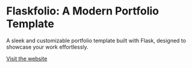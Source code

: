 # Flaskfolio: A Modern Portfolio Template

A sleek and customizable portfolio template built with Flask, designed to showcase your work effortlessly.

[Visit the website](https://ajayreddyfsd.pythonanywhere.com/)

